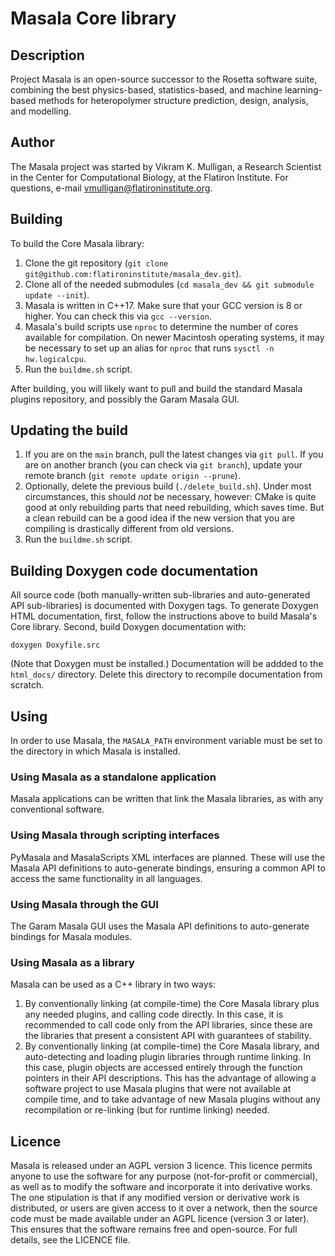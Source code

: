 # Masala Core library

## Description

Project Masala is an open-source successor to the Rosetta software suite, combining the best physics-based, statistics-based, and machine learning-based methods for heteropolymer structure prediction, design, analysis, and modelling.

## Author

The Masala project was started by Vikram K. Mulligan, a Research Scientist in the Center for Computational Biology, at the Flatiron Institute.  For questions, e-mail vmulligan@flatironinstitute.org.

## Building

To build the Core Masala library:

1.  Clone the git repository (`git clone git@github.com:flatironinstitute/masala_dev.git`).
2.  Clone all of the needed submodules (`cd masala_dev && git submodule update --init`).
3.  Masala is written in C++17. Make sure that your GCC version is 8 or higher. You can check this via `gcc --version`.
4.  Masala's build scripts use `nproc` to determine the number of cores available for compilation.  On newer Macintosh operating systems, it may be necessary to set up an alias for `nproc` that runs `sysctl -n hw.logicalcpu`.
5.  Run the `buildme.sh` script.

After building, you will likely want to pull and build the standard Masala plugins repository, and possibly the Garam Masala GUI.

## Updating the build

1.  If you are on the `main` branch, pull the latest changes via `git pull`. If you are on another branch (you can check via `git branch`), update your remote branch (`git remote update origin --prune`).
2.  Optionally, delete the previous build (`./delete_build.sh`).  Under most circumstances, this should _not_ be necessary, however: CMake is quite good at only rebuilding parts that need rebuilding, which saves time.  But a clean rebuild can be a good idea if the new version that you are compiling is drastically different from old versions.
3.  Run the `buildme.sh` script.

## Building Doxygen code documentation

All source code (both manually-written sub-libraries and auto-generated API sub-libraries) is documented with Doxygen tags.  To generate Doxygen HTML documentation, first, follow the instructions above to build Masala's Core library.  Second, build Doxygen documentation with:

```
doxygen Doxyfile.src
```

(Note that Doxygen must be installed.) Documentation will be addded to the `html_docs/` directory.  Delete this directory to recompile documentation from scratch.

## Using

In order to use Masala, the `MASALA_PATH` environment variable must be set to the directory in which Masala is installed.

### Using Masala as a standalone application

Masala applications can be written that link the Masala libraries, as with any conventional software.

### Using Masala through scripting interfaces

PyMasala and MasalaScripts XML interfaces are planned.  These will use the Masala API definitions to auto-generate bindings, ensuring a common API to access the same functionality in all languages.

### Using Masala through the GUI

The Garam Masala GUI uses the Masala API definitions to auto-generate bindings for Masala modules.

### Using Masala as a library

Masala can be used as a C++ library in two ways:

1.  By conventionally linking (at compile-time) the Core Masala library plus any needed plugins, and calling code directly.  In this case, it is recommended to call code only from the API libraries, since these are the libraries that present a consistent API with guarantees of stability.
2.  By conventionally linking (at compile-time) the Core Masala library, and auto-detecting and loading plugin libraries through runtime linking.  In this case, plugin objects are accessed entirely through the function pointers in their API descriptions.  This has the advantage of allowing a software project to use Masala plugins that were not available at compile time, and to take advantage of new Masala plugins without any recompilation or re-linking (but for runtime linking) needed.

## Licence

Masala is released under an AGPL version 3 licence.  This licence permits anyone to use the software for any purpose (not-for-profit or commercial), as well as to modify the software and incorporate it into derivative works.  The one stipulation is that if any modified version or derivative work is distributed, or users are given access to it over a network, then the source code must be made available under an AGPL licence (version 3 or later).  This ensures that the software remains free and open-source.  For full details, see the LICENCE file.
